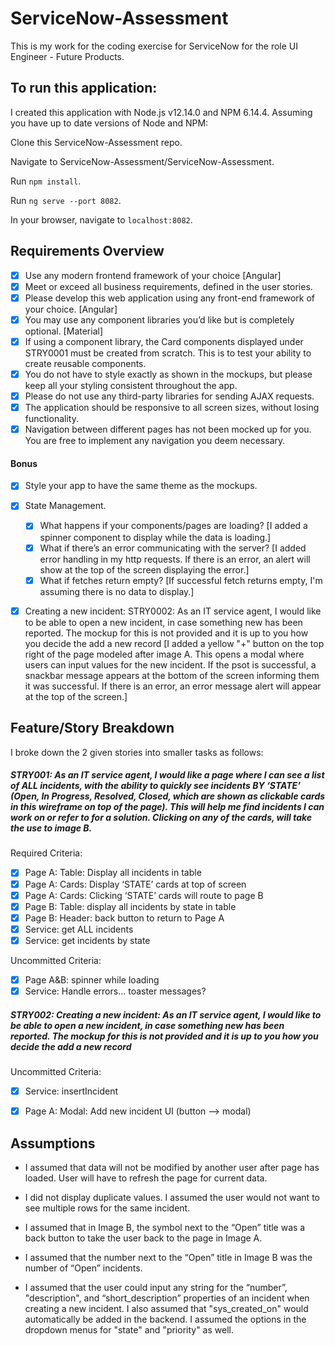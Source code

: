 # ServiceNow-Assessment
This is my work for the coding exercise for ServiceNow for the role UI Engineer - Future Products.

## To run this application:
I created this application with Node.js v12.14.0 and NPM 6.14.4.  Assuming you have up to date versions of Node and NPM:

Clone this ServiceNow-Assessment repo.

Navigate to ServiceNow-Assessment/ServiceNow-Assessment.

Run `npm install`.

Run `ng serve --port 8082`.

In your browser, navigate to `localhost:8082`.


## Requirements Overview
- [x] Use any modern frontend framework of your choice [Angular]
- [x] Meet or exceed all business requirements, defined in the user stories.
- [x] Please develop this web application using any front-end framework of your choice. [Angular]
- [x] You may use any component libraries you’d like but is completely optional. [Material]
- [x] If using a component library, the Card components displayed under STRY0001 must be
created from scratch. This is to test your ability to create reusable components.
- [x] You do not have to style exactly as shown in the mockups, but please keep all your styling
consistent throughout the app.
- [x] Please do not use any third-party libraries for sending AJAX requests.
- [x] The application should be responsive to all screen sizes, without losing functionality.
- [x] Navigation between different pages has not been mocked up for you. You are free to implement
any navigation you deem necessary.

#### Bonus
- [x] Style your app to have the same theme as the mockups.
- [x] State Management.
    - [x] What happens if your components/pages are loading? [I added a spinner component to display while the data is loading.]
    - [x] What if there’s an error communicating with the server? [I added error handling in my http requests.  If there is an error, an alert will show at the top of the screen displaying the error.]
    - [x] What if fetches return empty? [If successful fetch returns empty, I'm assuming there is no data to display.]
- [x] Creating a new incident: STRY0002: As an IT service agent, I would like to be able to open a new incident, in case something new has been reported. The mockup for this is not provided and it is up to you how you decide the add a new record [I added a yellow "+" button on the top right of the page modeled after image A.  This opens a modal where users can input values for the new incident. If the psot is successful, a snackbar message appears at the bottom of the screen informing them it was successful. If there is an error, an error message alert will appear at the top of the screen.]


## Feature/Story Breakdown
I broke down the 2 given stories into smaller tasks as follows:

##### STRY001: As an IT service agent, I would like a page where I can see a list of ALL incidents, with the ability to quickly see incidents BY ‘STATE’ (Open, In Progress, Resolved, Closed, which are shown as clickable cards in this wireframe on top of the page). This will help me find incidents I can work on or refer to for a solution. Clicking on any of the cards, will take the use to image B.

Required Criteria:
- [x]  Page A: Table: Display all incidents in table
- [x]  Page A: Cards: Display ‘STATE’ cards at top of screen
- [x]  Page A: Cards: Clicking ‘STATE’ cards will route to page B
- [x]  Page B: Table: display all incidents by state in table
- [x]  Page B: Header: back button to return to Page A
- [x]  Service: get ALL incidents
- [x]  Service: get incidents by state

Uncommitted Criteria:
- [x]  Page A&amp;B: spinner while loading
- [x]  Service: Handle errors… toaster messages?

##### STRY002: Creating a new incident: As an IT service agent, I would like to be able to open a new incident, in case something new has been reported. The mockup for this is not provided and it is up to you how you decide the add a new record

Uncommitted Criteria:
- [x] Service: insertIncident
- [x] Page A: Modal: Add new incident UI (button --> modal)


## Assumptions
- I assumed that data will not be modified by another user after page has loaded. User will have to refresh the page for current data.

- I did not display duplicate values.  I assumed the user would not want to see multiple rows for the same incident.

- I assumed that in Image B, the symbol next to the “Open” title was a back button to take the user back to the page in Image A.

- I assumed that the number next to the “Open” title in Image B was the number of “Open” incidents. 

- I assumed that the user could input any string for the “number”, "description", and “short_description” properties of an incident when creating a new incident. I also assumed that "sys_created_on" would automatically be added in the backend. I assumed the options in the dropdown menus for "state" and "priority" as well. 